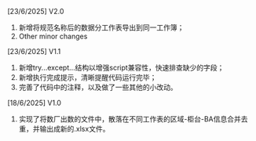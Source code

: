 [23/6/2025] V2.0
  1. 新增将规范名称后的数据分工作表导出到同一工作簿；
  2. Other minor changes

[23/6/2025] V1.1
  1. 新增try...except...结构以增强script兼容性，快速排查缺少的字段；
  2. 新增执行完成提示，清晰提醒代码运行完毕；
  3. 完善了代码中的注释，以及做了一些其他的小改动。

[18/6/2025] V1.0
  1. 实现了将数厂出数的文件中，散落在不同工作表的区域-柜台-BA信息合并去重，并输出成新的.xlsx文件。
